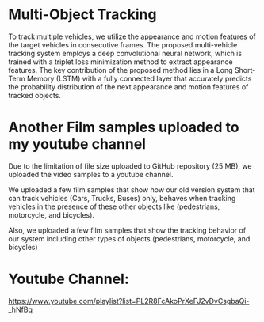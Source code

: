 # Multi-Object Tracking

To track multiple vehicles, we utilize the appearance and motion features of the target vehicles in consecutive frames. The proposed multi-vehicle tracking system employs a deep convolutional neural network, which is trained with a triplet loss minimization method to extract appearance features. The key contribution of the proposed method lies in a Long Short-Term Memory (LSTM) with a fully connected layer that accurately predicts the probability distribution of the next appearance and motion features of tracked objects.

# Another Film samples uploaded to my youtube channel

Due to the limitation of file size uploaded to GitHub repository (25 MB), we uploaded the video samples to a youtube channel.

We uploaded a few film samples that show how our old version system that can track vehicles (Cars, Trucks, Buses) only, behaves when tracking vehicles in the presence of these other objects like (pedestrians, motorcycle, and bicycles).

Also, we uploaded a few film samples that show the tracking behavior of our system including other types of objects (pedestrians, motorcycle, and bicycles) 



# Youtube Channel:

https://www.youtube.com/playlist?list=PL2R8FcAkoPrXeFJ2vDvCsgbaQi-_hNfBq
